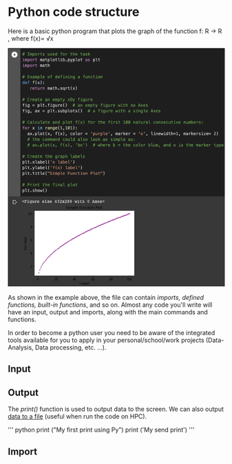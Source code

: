 # Python code structure

Here is a basic python program that plots the graph of the function f: R → R , where  f(x)= √x

![Example of a basic py code](https://github.com/UNT-RITS/Tutorials/blob/master/Basic_Python/code_structure.png)

As shown in the example above, the file can contain _imports, defined functions, built-in functions_, and so on. Almost any code you'll write will have an input, output and imports, along with the main commands and functions.

In order to become a python user you need to be aware of the integrated tools available for you to apply in your 
personal/school/work projects (Data-Analysis, Data processing, etc. …). 
 
## Input

## Output
The _print()_ function is used to output data to the screen. We can also output [data to a file](https://www.programiz.com/python-programming/file-operation) (useful when run the code on HPC). 

''' python 
print ("My first print using Py")
print ('My send print')
'''

## Import
